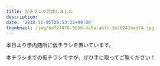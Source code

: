 ```yaml
---
title: 仮チラシが完成しました
description: 　
date: '2018-11-05T20:53:32+09:00'
thumbnail: /img/bdf27476-9b56-4a5a-ab7c-3e26241bed74.jpg
---
```

本日より学内随所に仮チラシを置いています。

本チラシまでの仮チラシですが、ぜひ手に取ってご覧ください！
